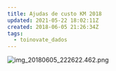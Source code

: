 ```yaml
---
title: Ajudas de custo KM 2018
updated: 2021-05-22 18:02:11Z
created: 2018-06-05 21:26:34Z
tags:
  - toinovate_dados
---
```


![img_20180605_222622.462.png](img_20180605_222622.462.png)